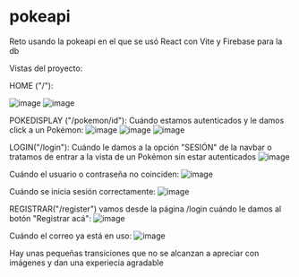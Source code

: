 # pokeapi
Reto usando la pokeapi en el que se usó React con Vite y Firebase para la db


Vistas del proyecto:

HOME ("/"):

![image](https://github.com/Kenguan1/pokeapi/assets/49210338/e0c8445e-11b7-442b-ab85-7b621dbcd274)
![image](https://github.com/Kenguan1/pokeapi/assets/49210338/8518e4e6-c6ac-4008-90fa-76fef335ad87)


POKEDISPLAY ("/pokemon/id"): Cuándo estamos autenticados y le damos click a un Pokémon:
![image](https://github.com/Kenguan1/pokeapi/assets/49210338/3a46e39a-673e-4560-9e6c-3527f6b17cbc)
![image](https://github.com/Kenguan1/pokeapi/assets/49210338/da09868b-7584-4de1-98b5-1cc98412e3e0)
![image](https://github.com/Kenguan1/pokeapi/assets/49210338/94c4b3ea-a1e9-4ac3-aebc-80d2d6e7de68)


LOGIN("/login"): Cuándo le damos a la opción "SESIÓN" de la navbar o tratamos de entrar a la vista de un Pokémon sin estar autenticados
![image](https://github.com/Kenguan1/pokeapi/assets/49210338/ec123fdd-f75f-49b5-bf5b-facbb3655251)

Cuándo el usuario o contraseña no coinciden:
![image](https://github.com/Kenguan1/pokeapi/assets/49210338/a1afff53-2fc6-48d0-b097-20cb85ff47f6)

Cuándo se inicia sesión correctamente:
![image](https://github.com/Kenguan1/pokeapi/assets/49210338/5ad3d1ec-ea81-43dc-bf92-b9e831e5707b)


REGISTRAR("/register") vamos desde la página /login cuándo le damos al botón "Registrar acá": 
![image](https://github.com/Kenguan1/pokeapi/assets/49210338/7f68edb5-fd66-4307-bf33-0e3f767f38e8)

Cuándo el correo ya está en uso:
![image](https://github.com/Kenguan1/pokeapi/assets/49210338/25cf7d18-c0d2-4ac7-a4ff-1633ed8be551)


Hay unas pequeñas transiciones que no se alcanzan a apreciar con imágenes y dan una experiecia agradable






